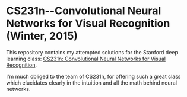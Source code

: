 # CS231n--Convolutional Neural Networks for Visual Recognition (Winter, 2015)

This repository contains my attempted solutions for the Stanford deep learning class: [CS231n: Convolutional Neural Networks for Visual Recognition](http://cs231n.stanford.edu/).

I'm much obliged to the team of CS231n, for offering such a great class which elucidates clearly in the intuition and all the math behind neural networks.
